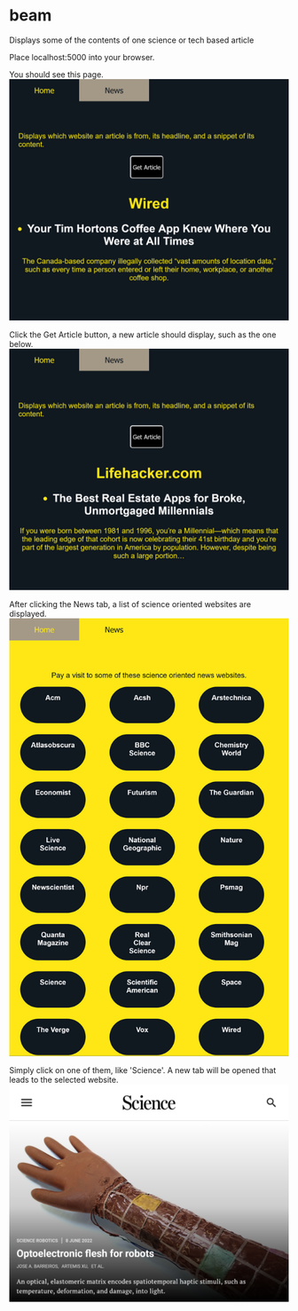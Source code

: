 # beam
Displays some of the contents of one science or tech based article

Place localhost:5000 into your browser.

You should see this page.
![home](/static/images/home.png)

Click the Get Article button, a new article should display, such as the one below.
![get_article](/static/images/get_article_response.png)

After clicking the News tab, a list of science oriented websites are displayed.
![news](/static/images/news.png)

Simply click on one of them, like 'Science'. A new tab will be opened that leads to the selected website.
![science](/static/images/science.png)